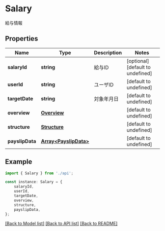# Salary

給与情報

## Properties

Name | Type | Description | Notes
------------ | ------------- | ------------- | -------------
**salaryId** | **string** | 給与ID | [optional] [default to undefined]
**userId** | **string** | ユーザID | [default to undefined]
**targetDate** | **string** | 対象年月日 | [default to undefined]
**overview** | [**Overview**](Overview.md) |  | [default to undefined]
**structure** | [**Structure**](Structure.md) |  | [default to undefined]
**payslipData** | [**Array&lt;PayslipData&gt;**](PayslipData.md) |  | [default to undefined]

## Example

```typescript
import { Salary } from './api';

const instance: Salary = {
    salaryId,
    userId,
    targetDate,
    overview,
    structure,
    payslipData,
};
```

[[Back to Model list]](../README.md#documentation-for-models) [[Back to API list]](../README.md#documentation-for-api-endpoints) [[Back to README]](../README.md)
